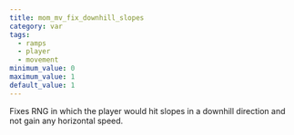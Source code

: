 ```yaml
---
title: mom_mv_fix_downhill_slopes
category: var
tags:
  - ramps
  - player
  - movement
minimum_value: 0
maximum_value: 1
default_value: 1
---
```


Fixes RNG in which the player would hit slopes in a downhill direction and not gain any horizontal speed.
